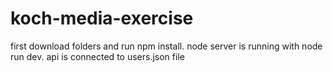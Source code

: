 # koch-media-exercise

first download folders and run npm install.
node server is running with node run dev.
api is connected to users.json file
